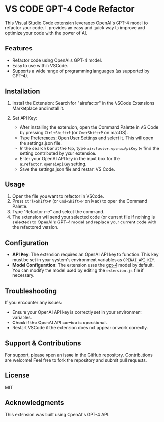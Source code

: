 # VS CODE GPT-4 Code Refactor

This Visual Studio Code extension leverages OpenAI's GPT-4 model to refactor your code. It provides an easy and quick way to improve and optimize your code with the power of AI.

## Features

- Refactor code using OpenAI's GPT-4 model.
- Easy to use within VSCode.
- Supports a wide range of programming languages (as supported by GPT-4).

## Installation

1. Install the Extension: Search for "airefactor" in the VSCode Extensions Marketplace and install it.
2. Set API Key: 

    - After installing the extension, open the Command Palette in VS Code by pressing `Ctrl+Shift+P` (or `Cmd+Shift+P` on macOS).
    - Type [Preferences: Open User Settings](file:///Users/kevinsims/Code/airefactor/README.md#27%2C9-27%2C9) and select it. This will open the settings.json file.
    - In the search bar at the top, type `airefactor.openaiApiKey` to find the setting contributed by your extension.
    - Enter your OpenAI API key in the input box for the `airefactor.openaiApiKey` setting.
    - Save the settings.json file and restart VS Code.

## Usage

1. Open the file you want to refactor in VSCode.
2. Press `Ctrl+Shift+P` (or `Cmd+Shift+P` on Mac) to open the Command Palette.
3. Type "Refactor me" and select the command.
4. The extension will send your selected code (or current file if nothing is selected) to OpenAI's GPT-4 model and replace your current code with the refactored version.

## Configuration

- **API Key**: The extension requires an OpenAI API key to function. This key must be set in your system's environment variables as `OPENAI_API_KEY`.
- **Model Configuration**: The extension uses the [gpt-4](file:///Users/kevinsims/Code/airefactor/README.md#48%2C52-48%2C52) model by default. You can modify the model used by editing the `extension.js` file if necessary.

## Troubleshooting

If you encounter any issues:

- Ensure your OpenAI API key is correctly set in your environment variables.
- Check if the OpenAI API service is operational.
- Restart VSCode if the extension does not appear or work correctly.

## Support & Contributions

For support, please open an issue in the GitHub repository. Contributions are welcome! Feel free to fork the repository and submit pull requests.

## License

MIT

## Acknowledgments

This extension was built using OpenAI's GPT-4 API.
